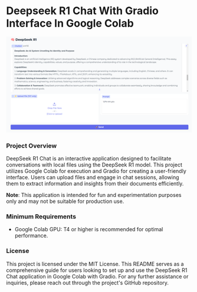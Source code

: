 # Deepseek R1 Chat With Gradio Interface In Google Colab

![alt text](https://github.com/ExeCiety/deepseek-r1-chat/blob/main/doc/deepseek-r1-chat.png)

### Project Overview
DeepSeek R1 Chat is an interactive application designed to facilitate conversations with local files using the DeepSeek R1 model. This project utilizes Google Colab for execution and Gradio for creating a user-friendly interface. Users can upload files and engage in chat sessions, allowing them to extract information and insights from their documents efficiently.

**Note**: This application is intended for fun and experimentation purposes only and may not be suitable for production use.

### Minimum Requirements
- Google Colab GPU: T4 or higher is recommended for optimal performance.

### License
This project is licensed under the MIT License. This README serves as a comprehensive guide for users looking to set up and use the DeepSeek R1 Chat application in Google Colab with Gradio. For any further assistance or inquiries, please reach out through the project's GitHub repository.
